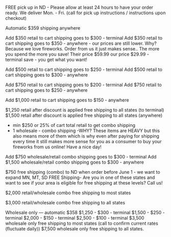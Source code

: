 FREE pick up in ND - Please allow at least 24 hours to have your order ready. We deliver Mon. - Fri.
(call for pick up instructions / instructions upon checkout)

Automatic \$359 shipping anywhere

Add $350 retail to cart shipping goes to $300 - terminal
Add $350 retail to cart shipping goes to $350 - anywhere - our prices are still lower. Why? Because we love fireworks. Order from us it just makes sense.. The more you spend the more you save! Their price $59.99 our price $29.99 - terminal save - you get what you want!

Add $500 retail to cart shipping goes to $250 - terminal
Add $500 retail to cart shipping goes to $300 - anywhere

Add $750 retail to cart shipping goes to $200 - terminal
Add $750 retail to cart shipping goes to $250 - anywhere

Add $1,000 retail to cart shipping goes to $150 - anywhere

$1,250 retail after discount is applied free shipping to all states (to terminal) 
$1,500 retail after discount is applied free shipping to all states (anywhere)

- min \$250 or 25% of cart total retail to get combo shipping
- 1 wholesale - combo shipping -WHY? These items are HEAVY but this also means more of them which is why even after paying for shipping every time it still makes more sense for you as a consumer to buy your fireworks from us online! Have a nice day!

Add $750 wholesale/retail combo shipping goes to $300 - terminal
Add $1,500 wholesale/retail combo shipping goes to $300 - anywhere

\$750 free shipping (combo) to ND when order before June 1 - we want to expand MN, MT, SD FREE Shipping- Are you in one of these states and want to see if your area is eligible for free shipping at these levels? Call us!

\$2,000 retail/wholesale combo free shipping to most states

\$3,000 retail/wholesale combo free shipping to all states

Wholesale only — automatic $358 
$1,250 - $300 - terminal 
$1,500 - $250 - terminal 
$2,000 - $150 - terminal 
$2,500 - $100 - terminal
$3,500 wholesale only free shipping to most states (call to confirm current rates (fluctuate daily))
\$7,500 wholesale only free shipping to all states.
